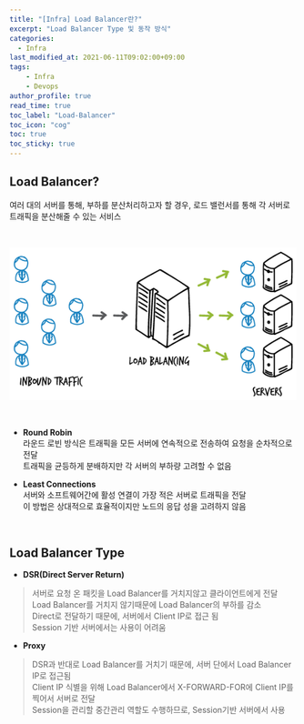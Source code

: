 ```yaml
---
title: "[Infra] Load Balancer란?"
excerpt: "Load Balancer Type 및 동작 방식"
categories: 
  - Infra
last_modified_at: 2021-06-11T09:02:00+09:00
tags: 
    - Infra
    - Devops
author_profile: true
read_time: true
toc_label: "Load-Balancer" 
toc_icon: "cog" 
toc: true
toc_sticky: true
---
```


## Load Balancer?

여러 대의 서버를 통해, 부하를 분산처리하고자 할 경우, 로드 밸런서를 통해 각 서버로 트래픽을 분산해줄 수 있는 서비스

<br>

![image.png](https://github.com/youngfromseoul/youngfromseoul.github.io/blob/master/assets/images/load-balancing.png?raw=true) 

<br>

* **Round Robin** <br>
라운드 로빈 방식은 트래픽을 모든 서버에 연속적으로 전송하여 요청을 순차적으로 전달 <br>
트래픽을 균등하게 분배하지만 각 서버의 부하량 고려할 수 없음

* **Least Connections** <br>
서버와 소프트웨어간에 활성 연결이 가장 적은 서버로 트래픽을 전달 <br>
이 방법은 상대적으로 효율적이지만 노드의 응답 성을 고려하지 않음

<br>

## Load Balancer Type
* **DSR(Direct Server Return)**

> 서버로 요청 온 패킷을 Load Balancer를 거치지않고 클라이언트에게 전달 <br>
> Load Balancer를 거치지 않기때문에 Load Balancer의 부하를 감소 <br>
> Direct로 전달하기 때문에, 서버에서 Client IP로 접근 됨 <br>
> Session 기반 서버에서는 사용이 어려움 <br>


* **Proxy**

> DSR과 반대로 Load Balancer를 거치기 때문에, 서버 단에서 Load Balancer IP로 접근됨 <br>
> Client IP 식별을 위해 Load Balancer에서 X-FORWARD-FOR에 Client IP를 찍어서 서버로 전달 <br>
> Session을 관리할 중간관리 역할도 수행하므로, Session기반 서버에서 사용 <br>
